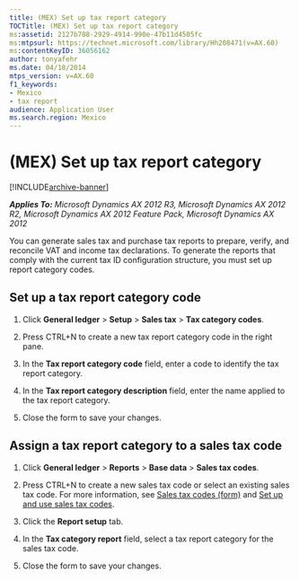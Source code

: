 ```yaml
---
title: (MEX) Set up tax report category
TOCTitle: (MEX) Set up tax report category
ms:assetid: 2127b708-2929-4914-990e-47b11d4505fc
ms:mtpsurl: https://technet.microsoft.com/library/Hh208471(v=AX.60)
ms:contentKeyID: 36056162
author: tonyafehr
ms.date: 04/18/2014
mtps_version: v=AX.60
f1_keywords:
- Mexico
- tax report
audience: Application User
ms.search.region: Mexico
---
```


# (MEX) Set up tax report category 


[!INCLUDE[archive-banner](includes/archive-banner.md)]


_**Applies To:** Microsoft Dynamics AX 2012 R3, Microsoft Dynamics AX 2012 R2, Microsoft Dynamics AX 2012 Feature Pack, Microsoft Dynamics AX 2012_

You can generate sales tax and purchase tax reports to prepare, verify, and reconcile VAT and income tax declarations. To generate the reports that comply with the current tax ID configuration structure, you must set up report category codes.

## Set up a tax report category code

1.  Click **General ledger** \> **Setup** \> **Sales tax** \> **Tax category codes**.

2.  Press CTRL+N to create a new tax report category code in the right pane.

3.  In the **Tax report category code** field, enter a code to identify the tax report category.

4.  In the **Tax report category description** field, enter the name applied to the tax report category.

5.  Close the form to save your changes.

## Assign a tax report category to a sales tax code

1.  Click **General ledger** \> **Reports** \> **Base data** \> **Sales tax codes**.

2.  Press CTRL+N to create a new sales tax code or select an existing sales tax code. For more information, see [Sales tax codes (form)](https://technet.microsoft.com/library/aa553257\(v=ax.60\)) and [Set up and use sales tax codes](set-up-and-use-sales-tax-codes.md).

3.  Click the **Report setup** tab.

4.  In the **Tax category report** field, select a tax report category for the sales tax code.

5.  Close the form to save your changes.

  



